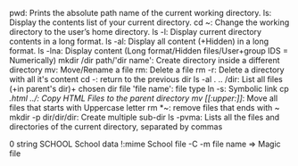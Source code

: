 pwd: Prints the absolute path name of the current working directory.
ls: Display the contents list of your current directory.
cd ~: Change the working directory to the user’s home directory.
ls -l: Display current directory contents in a long format.
ls -al: Display all content (+Hidden) in a long format.
ls -lna: Display content (Long format/Hidden files/User+group IDS = Numerically)
mkdir /dir path/'dir name': Create directory inside a different directory
mv: Move/Rename a file
rm: Delete a file
rm -r: Delete a directory with all it's content
cd -: return to the previous dir
ls -al . .. /dir: List all files (+in parent's dir)+ chosen dir
file 'file name': file type
ln -s: Symbolic link
cp *.html ../: Copy HTML Files to the parent directory
mv [[:upper:]]*: Move all files that starts with Uppercase letter
rm *~: remove files that ends with ~
mkdir -p dir/dir/dir: Create multiple sub-dir
ls -pvma: Lists all the files and directories of the current directory, separated by commas

0 string SCHOOL School data
!:mime School
file -C -m file name
=> Magic file

